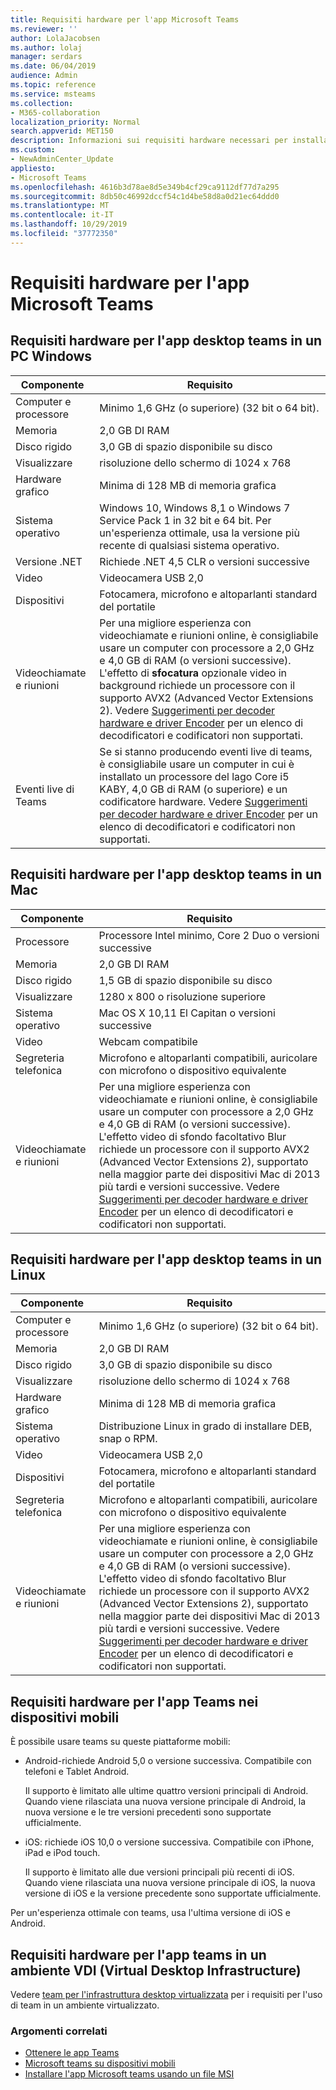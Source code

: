 ```yaml
---
title: Requisiti hardware per l'app Microsoft Teams
ms.reviewer: ''
author: LolaJacobsen
ms.author: lolaj
manager: serdars
ms.date: 06/04/2019
audience: Admin
ms.topic: reference
ms.service: msteams
ms.collection:
- M365-collaboration
localization_priority: Normal
search.appverid: MET150
description: Informazioni sui requisiti hardware necessari per installare ed eseguire Microsoft teams.
ms.custom:
- NewAdminCenter_Update
appliesto:
- Microsoft Teams
ms.openlocfilehash: 4616b3d78ae8d5e349b4cf29ca9112df77d7a295
ms.sourcegitcommit: 8db50c46992dccf54c1d4be58d8a0d21ec64ddd0
ms.translationtype: MT
ms.contentlocale: it-IT
ms.lasthandoff: 10/29/2019
ms.locfileid: "37772350"
---
```

# <a name="hardware-requirements-for-the-microsoft-teams-app"></a>Requisiti hardware per l'app Microsoft Teams

## <a name="hardware-requirements-for-the-teams-desktop-app-on-a-windows-pc"></a>Requisiti hardware per l'app desktop teams in un PC Windows

|**Componente**|**Requisito**  |
|---------|---------|
|Computer e processore    | Minimo 1,6 GHz (o superiore) (32 bit o 64 bit).        |
|Memoria     |    2,0 GB DI RAM     |
|Disco rigido    | 3,0 GB di spazio disponibile su disco        |
|Visualizzare    |   risoluzione dello schermo di 1024 x 768 |
|Hardware grafico |  Minima di 128 MB di memoria grafica
|Sistema operativo  |    Windows 10, Windows 8,1 o Windows 7 Service Pack 1 in 32 bit e 64 bit. Per un'esperienza ottimale, usa la versione più recente di qualsiasi sistema operativo.|
|Versione .NET    |  Richiede .NET 4,5 CLR o versioni successive       |
|Video    |  Videocamera USB 2,0       |
|Dispositivi    |   Fotocamera, microfono e altoparlanti standard del portatile    | 
|Videochiamate e riunioni | Per una migliore esperienza con videochiamate e riunioni online, è consigliabile usare un computer con processore a 2,0 GHz e 4,0 GB di RAM (o versioni successive). L'effetto di **sfocatura** opzionale video in background richiede un processore con il supporto AVX2 (Advanced Vector Extensions 2). Vedere [Suggerimenti per decoder hardware e driver Encoder](hardware-decoders-and-encoders.md) per un elenco di decodificatori e codificatori non supportati. |
|Eventi live di Teams | Se si stanno producendo eventi live di teams, è consigliabile usare un computer in cui è installato un processore del lago Core i5 KABY, 4,0 GB di RAM (o superiore) e un codificatore hardware. Vedere [Suggerimenti per decoder hardware e driver Encoder](hardware-decoders-and-encoders.md) per un elenco di decodificatori e codificatori non supportati. |

## <a name="hardware-requirements-for-the-teams-desktop-app-on-a-mac"></a>Requisiti hardware per l'app desktop teams in un Mac

|**Componente**|**Requisito**  |
|---------|---------|
|Processore    | Processore Intel minimo, Core 2 Duo o versioni successive |
|Memoria     |   2,0 GB DI RAM      |
|Disco rigido    |   1,5 GB di spazio disponibile su disco      |
|Visualizzare    | 1280 x 800 o risoluzione superiore    |
|Sistema operativo  |    Mac OS X 10,11 El Capitan o versioni successive     |
|Video  |    Webcam compatibile     |
|Segreteria telefonica    |  Microfono e altoparlanti compatibili, auricolare con microfono o dispositivo equivalente       |
|Videochiamate e riunioni | Per una migliore esperienza con videochiamate e riunioni online, è consigliabile usare un computer con processore a 2,0 GHz e 4,0 GB di RAM (o versioni successive). L'effetto video di sfondo facoltativo Blur richiede un processore con il supporto AVX2 (Advanced Vector Extensions 2), supportato nella maggior parte dei dispositivi Mac di 2013 più tardi e versioni successive. Vedere [Suggerimenti per decoder hardware e driver Encoder](hardware-decoders-and-encoders.md) per un elenco di decodificatori e codificatori non supportati.|

## <a name="hardware-requirements-for-the-teams-desktop-app-on-a-linux"></a>Requisiti hardware per l'app desktop teams in un Linux

|**Componente**|**Requisito**  |
|---------|---------|
|Computer e processore    | Minimo 1,6 GHz (o superiore) (32 bit o 64 bit).        |
|Memoria     |    2,0 GB DI RAM     |
|Disco rigido    | 3,0 GB di spazio disponibile su disco        |
|Visualizzare    |   risoluzione dello schermo di 1024 x 768 |
|Hardware grafico |  Minima di 128 MB di memoria grafica
|Sistema operativo  | Distribuzione Linux in grado di installare DEB, snap o RPM. |
|Video    |  Videocamera USB 2,0       |
|Dispositivi    |   Fotocamera, microfono e altoparlanti standard del portatile    | 
|Segreteria telefonica    |  Microfono e altoparlanti compatibili, auricolare con microfono o dispositivo equivalente       |
|Videochiamate e riunioni | Per una migliore esperienza con videochiamate e riunioni online, è consigliabile usare un computer con processore a 2,0 GHz e 4,0 GB di RAM (o versioni successive). L'effetto video di sfondo facoltativo Blur richiede un processore con il supporto AVX2 (Advanced Vector Extensions 2), supportato nella maggior parte dei dispositivi Mac di 2013 più tardi e versioni successive. Vedere [Suggerimenti per decoder hardware e driver Encoder](hardware-decoders-and-encoders.md) per un elenco di decodificatori e codificatori non supportati.

## <a name="hardware-requirements-for-the-teams-app-on-mobile-devices"></a>Requisiti hardware per l'app Teams nei dispositivi mobili

È possibile usare teams su queste piattaforme mobili:

- Android-richiede Android 5,0 o versione successiva. Compatibile con telefoni e Tablet Android.

  Il supporto è limitato alle ultime quattro versioni principali di Android. Quando viene rilasciata una nuova versione principale di Android, la nuova versione e le tre versioni precedenti sono supportate ufficialmente.

- iOS: richiede iOS 10,0 o versione successiva. Compatibile con iPhone, iPad e iPod touch. 

  Il supporto è limitato alle due versioni principali più recenti di iOS. Quando viene rilasciata una nuova versione principale di iOS, la nuova versione di iOS e la versione precedente sono supportate ufficialmente.

Per un'esperienza ottimale con teams, usa l'ultima versione di iOS e Android.

## <a name="hardware-requirements-for-the-teams-app-in-a-virtual-desktop-infrastructure-vdi-environment"></a>Requisiti hardware per l'app teams in un ambiente VDI (Virtual Desktop Infrastructure)

Vedere [team per l'infrastruttura desktop virtualizzata](teams-for-vdi.md) per i requisiti per l'uso di team in un ambiente virtualizzato. 

### <a name="related-topics"></a>Argomenti correlati
- [Ottenere le app Teams](get-clients.md)
- [Microsoft teams su dispositivi mobili](https://support.office.com/article/Microsoft-Teams-on-mobile-devices-2ACBCF73-8FD4-4929-9B31-AE403B88C2D3)
- [Installare l'app Microsoft teams usando un file MSI](msi-deployment.md)
